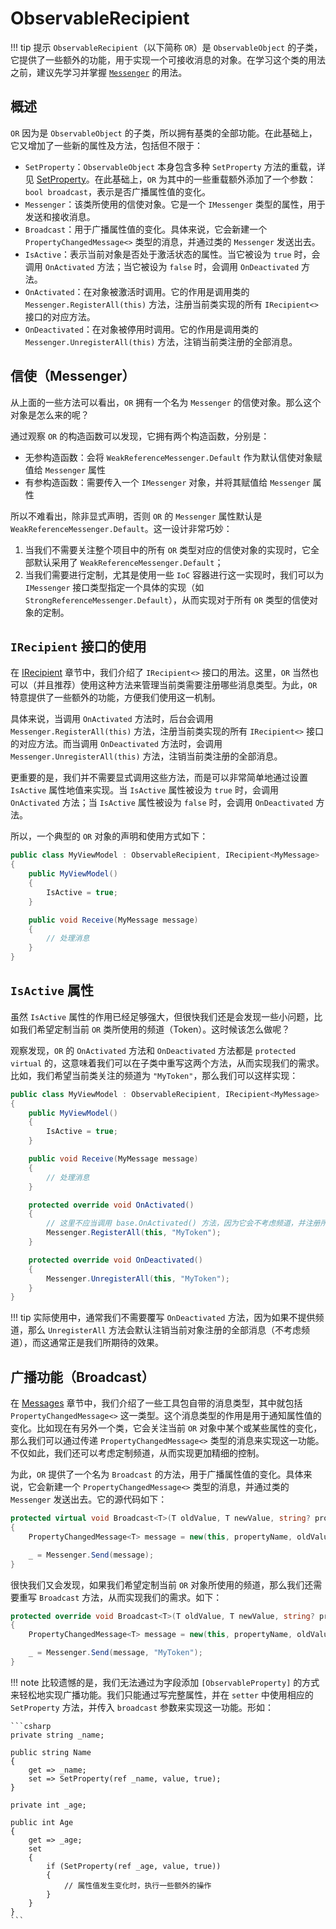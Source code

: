 # ObservableRecipient

!!! tip 提示
    `ObservableRecipient`（以下简称 `OR`）是 `ObservableObject` 的子类，它提供了一些额外的功能，用于实现一个可接收消息的对象。在学习这个类的用法之前，建议先学习并掌握 [`Messenger`](../Messengers/index.md) 的用法。

## 概述

`OR` 因为是 `ObservableObject` 的子类，所以拥有基类的全部功能。在此基础上，它又增加了一些新的属性及方法，包括但不限于：

- `SetProperty`：`ObservableObject` 本身包含多种 `SetProperty` 方法的重载，详见 [SetProperty](ObservableObject/SetProperty.md)。在此基础上，`OR` 为其中的一些重载额外添加了一个参数：`bool broadcast`，表示是否广播属性值的变化。
- `Messenger`：该类所使用的信使对象。它是一个 `IMessenger` 类型的属性，用于发送和接收消息。
- `Broadcast`：用于广播属性值的变化。具体来说，它会新建一个 `PropertyChangedMessage<>` 类型的消息，并通过类的 `Messenger` 发送出去。
- `IsActive`：表示当前对象是否处于激活状态的属性。当它被设为 `true` 时，会调用 `OnActivated` 方法；当它被设为 `false` 时，会调用 `OnDeactivated` 方法。
- `OnActivated`：在对象被激活时调用。它的作用是调用类的 `Messenger.RegisterAll(this)` 方法，注册当前类实现的所有 `IRecipient<>` 接口的对应方法。
- `OnDeactivated`：在对象被停用时调用。它的作用是调用类的 `Messenger.UnregisterAll(this)` 方法，注销当前类注册的全部消息。

## 信使（Messenger）

从上面的一些方法可以看出，`OR` 拥有一个名为 `Messenger` 的信使对象。那么这个对象是怎么来的呢？

通过观察 `OR` 的构造函数可以发现，它拥有两个构造函数，分别是：

- 无参构造函数：会将 `WeakReferenceMessenger.Default` 作为默认信使对象赋值给 `Messenger` 属性
- 有参构造函数：需要传入一个 `IMessenger` 对象，并将其赋值给 `Messenger` 属性

所以不难看出，除非显式声明，否则 `OR` 的 `Messenger` 属性默认是 `WeakReferenceMessenger.Default`。这一设计非常巧妙：

1. 当我们不需要关注整个项目中的所有 `OR` 类型对应的信使对象的实现时，它全部默认采用了 `WeakReferenceMessenger.Default`；
2. 当我们需要进行定制，尤其是使用一些 `IoC` 容器进行这一实现时，我们可以为 `IMessenger` 接口类型指定一个具体的实现（如 `StrongReferenceMessenger.Default`），从而实现对于所有 `OR` 类型的信使对象的定制。

## `IRecipient` 接口的使用

在 [IRecipient](../Messengers/IRecipient.md) 章节中，我们介绍了 `IRecipient<>` 接口的用法。这里，`OR` 当然也可以（并且推荐）使用这种方法来管理当前类需要注册哪些消息类型。为此，`OR` 特意提供了一些额外的功能，方便我们使用这一机制。

具体来说，当调用 `OnActivated` 方法时，后台会调用 `Messenger.RegisterAll(this)` 方法，注册当前类实现的所有 `IRecipient<>` 接口的对应方法。而当调用 `OnDeactivated` 方法时，会调用 `Messenger.UnregisterAll(this)` 方法，注销当前类注册的全部消息。

更重要的是，我们并不需要显式调用这些方法，而是可以非常简单地通过设置 `IsActive` 属性地值来实现。当 `IsActive` 属性被设为 `true` 时，会调用 `OnActivated` 方法；当 `IsActive` 属性被设为 `false` 时，会调用 `OnDeactivated` 方法。

所以，一个典型的 `OR` 对象的声明和使用方式如下：

```csharp
public class MyViewModel : ObservableRecipient, IRecipient<MyMessage>
{
    public MyViewModel()
    {
        IsActive = true;
    }

    public void Receive(MyMessage message)
    {
        // 处理消息
    }
}
```

## `IsActive` 属性

虽然 `IsActive` 属性的作用已经足够强大，但很快我们还是会发现一些小问题，比如我们希望定制当前 `OR` 类所使用的频道（Token）。这时候该怎么做呢？

观察发现，`OR` 的 `OnActivated` 方法和 `OnDeactivated` 方法都是 `protected virtual` 的，这意味着我们可以在子类中重写这两个方法，从而实现我们的需求。比如，我们希望当前类关注的频道为 `"MyToken"`，那么我们可以这样实现：

```csharp
public class MyViewModel : ObservableRecipient, IRecipient<MyMessage>
{
    public MyViewModel()
    {
        IsActive = true;
    }

    public void Receive(MyMessage message)
    {
        // 处理消息
    }

    protected override void OnActivated()
    {
        // 这里不应当调用 base.OnActivated() 方法，因为它会不考虑频道，并注册所有消息
        Messenger.RegisterAll(this, "MyToken");
    }

    protected override void OnDeactivated()
    {
        Messenger.UnregisterAll(this, "MyToken");
    }
}
```

!!! tip
    实际使用中，通常我们不需要覆写 `OnDeactivated` 方法，因为如果不提供频道，那么 `UnregisterAll` 方法会默认注销当前对象注册的全部消息（不考虑频道），而这通常正是我们所期待的效果。

## 广播功能（Broadcast）

在 [Messages](../Messengers/Messages.md) 章节中，我们介绍了一些工具包自带的消息类型，其中就包括 `PropertyChangedMessage<>` 这一类型。这个消息类型的作用是用于通知属性值的变化。比如现在有另外一个类，它会关注当前 `OR` 对象中某个或某些属性的变化，那么我们可以通过传递 `PropertyChangedMessage<>` 类型的消息来实现这一功能。不仅如此，我们还可以考虑定制频道，从而实现更加精细的控制。

为此，`OR` 提供了一个名为 `Broadcast` 的方法，用于广播属性值的变化。具体来说，它会新建一个 `PropertyChangedMessage<>` 类型的消息，并通过类的 `Messenger` 发送出去。它的源代码如下：

```csharp
protected virtual void Broadcast<T>(T oldValue, T newValue, string? propertyName)
{
    PropertyChangedMessage<T> message = new(this, propertyName, oldValue, newValue);

    _ = Messenger.Send(message);
}
```

很快我们又会发现，如果我们希望定制当前 `OR` 对象所使用的频道，那么我们还需要重写 `Broadcast` 方法，从而实现我们的需求。如下：

```csharp
protected override void Broadcast<T>(T oldValue, T newValue, string? propertyName)
{
    PropertyChangedMessage<T> message = new(this, propertyName, oldValue, newValue);

    _ = Messenger.Send(message, "MyToken");
}
```

!!! note
    比较遗憾的是，我们无法通过为字段添加 `[ObservableProperty]` 的方式来轻松地实现广播功能。我们只能通过写完整属性，并在 `setter` 中使用相应的 `SetProperty` 方法，并传入 `broadcast` 参数来实现这一功能。形如：

    ```csharp
    private string _name;

    public string Name
    {
        get => _name;
        set => SetProperty(ref _name, value, true);
    }

    private int _age;

    public int Age
    {
        get => _age;
        set 
        {
            if (SetProperty(ref _age, value, true))
            {
                // 属性值发生变化时，执行一些额外的操作
            }
        }
    }
    ```